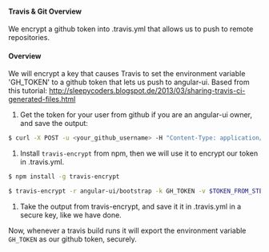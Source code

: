 #### Travis & Git Overview

We encrypt a github token into .travis.yml that allows us to push to remote repositories.  

#### Overview

We will encrypt a key that causes Travis to set the environment variable 'GH_TOKEN' to a github token that lets us push to angular-ui. Based from this tutorial: http://sleepycoders.blogspot.de/2013/03/sharing-travis-ci-generated-files.html

1. Get the token for your user from github if you are an angular-ui owner, and save the output:
```sh
$ curl -X POST -u <your_github_username> -H "Content-Type: application/json" -d "{\"scopes\":[\"public_repo\", \"repo\"],\"note\":\"token for pushing from travis\"}" https://api.github.com/authorizations
```

1. Install `travis-encrypt` from npm, then we will use it to encrypt our token in .travis.yml.
```sh
$ npm install -g travis-encrypt
```
```sh
$ travis-encrypt -r angular-ui/bootstrap -k GH_TOKEN -v $TOKEN_FROM_STEP_1 --add env.global
```

1. Take the output from travis-encrypt, and save it it in .travis.yml in a secure key, like we have done.

Now, whenever a travis build runs it will export the environment variable `GH_TOKEN` as our github token, securely.
